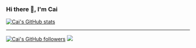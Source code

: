 

<!--
**cagiti/cagiti** is a ✨ _special_ ✨ repository because its `README.md` (this file) appears on your GitHub profile.

Here are some ideas to get you started:

- 🔭 I’m currently working on ...
- 🌱 I’m currently learning ...
- 👯 I’m looking to collaborate on ...
- 🤔 I’m looking for help with ...
- 💬 Ask me about ...
- 📫 How to reach me: ...
- 😄 Pronouns: ...
- ⚡ Fun fact: ...
-->

### Hi there 👋, I'm Cai

[![Cai's GitHub stats](https://github-readme-stats.vercel.app/api?username=cagiti&show_icons=true&count_private=true&include_all_commits=true)](https://github.com/cagiti/github-readme-stats)

----------------
[![Cai's GitHub followers](https://img.shields.io/github/followers/cagiti?label=Follow&maxAge=3600&style=flat-square&logo=Github&labelColor=000000&color=000000)](https://github.com/cagiti?tab=followers)
![](https://komarev.com/ghpvc/?username=cagiti&style=flat-square&color=595959)
